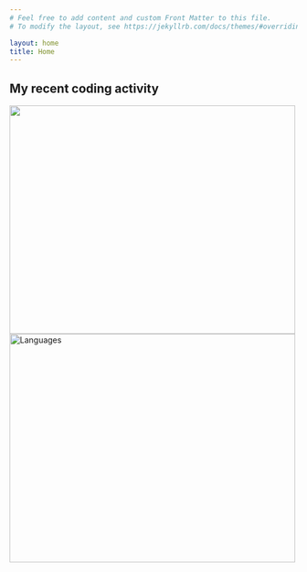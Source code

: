 ```yaml
---
# Feel free to add content and custom Front Matter to this file.
# To modify the layout, see https://jekyllrb.com/docs/themes/#overriding-theme-defaults

layout: home
title: Home
---
```


## My recent coding activity
<img src="https://wakatime.com/share/@5f26ee6a-68ff-4b9f-a6ac-63b5c3308df9/10598ec9-ba4b-414c-9ff9-616f17d7059f.svg" height="400" width="500">
<img src="https://wakatime.com/share/@5f26ee6a-68ff-4b9f-a6ac-63b5c3308df9/d78d3216-2d9c-4978-8429-ec175fe6765a.svg" alt="Languages" height="400" width="500">
